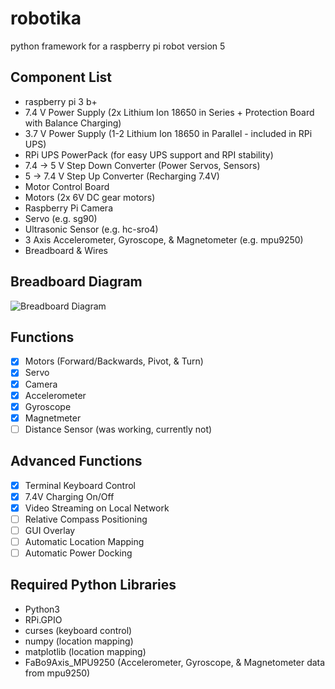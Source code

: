# robotika
python framework for a raspberry pi robot
version 5

## Component List
* raspberry pi 3 b+
* 7.4 V Power Supply (2x Lithium Ion 18650 in Series + Protection Board with Balance Charging)
* 3.7 V Power Supply (1-2 Lithium Ion 18650 in Parallel - included in RPi UPS)
* RPi UPS PowerPack (for easy UPS support and RPI stability)
* 7.4 -> 5 V Step Down Converter (Power Servos, Sensors)
* 5 -> 7.4 V Step Up Converter (Recharging 7.4V)
* Motor Control Board
* Motors (2x 6V DC gear motors)
* Raspberry Pi Camera
* Servo (e.g. sg90)
* Ultrasonic Sensor (e.g. hc-sro4)
* 3 Axis Accelerometer, Gyroscope, & Magnetometer (e.g. mpu9250)
* Breadboard & Wires

## Breadboard Diagram
![Breadboard Diagram](https://github.com/christhiele/robotika/blob/master/misc/tankv5_bb.png)

## Functions
- [x] Motors (Forward/Backwards, Pivot, & Turn)
- [x] Servo
- [x] Camera
- [x] Accelerometer
- [x] Gyroscope
- [x] Magnetmeter
- [ ] Distance Sensor (was working, currently not)
 
## Advanced Functions
- [x] Terminal Keyboard Control
- [x] 7.4V Charging On/Off
- [x] Video Streaming on Local Network
- [ ] Relative Compass Positioning
- [ ] GUI Overlay
- [ ] Automatic Location Mapping
- [ ] Automatic Power Docking

## Required Python Libraries
* Python3
* RPi.GPIO
* curses (keyboard control)
* numpy (location mapping)
* matplotlib (location mapping)
* FaBo9Axis_MPU9250 (Accelerometer, Gyroscope, & Magnetometer data from mpu9250)
